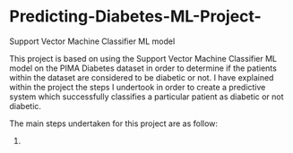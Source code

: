 # Predicting-Diabetes-ML-Project-
Support Vector Machine Classifier ML model

This project is based on using the Support Vector Machine Classifier ML model on the PIMA Diabetes dataset in order to determine if the patients within the dataset are considered to be diabetic or not. I have explained within the project the steps I undertook in order to create a predictive system which successfully classifies a particular patient as diabetic or not diabetic.

The main steps undertaken for this project are as follow:

1) 
